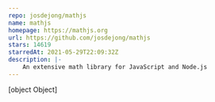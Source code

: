 ```yaml
---
repo: josdejong/mathjs
name: mathjs
homepage: https://mathjs.org
url: https://github.com/josdejong/mathjs
stars: 14619
starredAt: 2021-05-29T22:09:32Z
description: |-
    An extensive math library for JavaScript and Node.js
---
```


[object Object]
